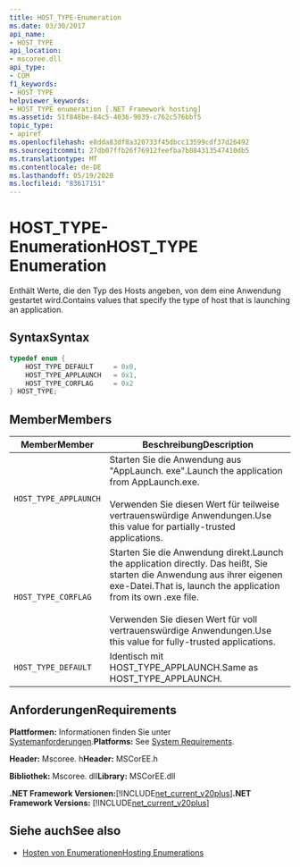 ```yaml
---
title: HOST_TYPE-Enumeration
ms.date: 03/30/2017
api_name:
- HOST_TYPE
api_location:
- mscoree.dll
api_type:
- COM
f1_keywords:
- HOST_TYPE
helpviewer_keywords:
- HOST_TYPE enumeration [.NET Framework hosting]
ms.assetid: 51f848be-84c5-4036-9839-c762c576bbf5
topic_type:
- apiref
ms.openlocfilehash: e8dda83df8a320733f45dbcc13599cdf37d26492
ms.sourcegitcommit: 27db07ffb26f76912feefba7b884313547410db5
ms.translationtype: MT
ms.contentlocale: de-DE
ms.lasthandoff: 05/19/2020
ms.locfileid: "83617151"
---
```

# <a name="host_type-enumeration"></a><span data-ttu-id="fa6db-102">HOST_TYPE-Enumeration</span><span class="sxs-lookup"><span data-stu-id="fa6db-102">HOST_TYPE Enumeration</span></span>
<span data-ttu-id="fa6db-103">Enthält Werte, die den Typ des Hosts angeben, von dem eine Anwendung gestartet wird.</span><span class="sxs-lookup"><span data-stu-id="fa6db-103">Contains values that specify the type of host that is launching an application.</span></span>  
  
## <a name="syntax"></a><span data-ttu-id="fa6db-104">Syntax</span><span class="sxs-lookup"><span data-stu-id="fa6db-104">Syntax</span></span>  
  
```cpp  
typedef enum {  
    HOST_TYPE_DEFAULT     = 0x0,  
    HOST_TYPE_APPLAUNCH   = 0x1,  
    HOST_TYPE_CORFLAG     = 0x2  
} HOST_TYPE;  
```  
  
## <a name="members"></a><span data-ttu-id="fa6db-105">Member</span><span class="sxs-lookup"><span data-stu-id="fa6db-105">Members</span></span>  
  
|<span data-ttu-id="fa6db-106">Member</span><span class="sxs-lookup"><span data-stu-id="fa6db-106">Member</span></span>|<span data-ttu-id="fa6db-107">Beschreibung</span><span class="sxs-lookup"><span data-stu-id="fa6db-107">Description</span></span>|  
|------------|-----------------|  
|`HOST_TYPE_APPLAUNCH`|<span data-ttu-id="fa6db-108">Starten Sie die Anwendung aus "AppLaunch. exe".</span><span class="sxs-lookup"><span data-stu-id="fa6db-108">Launch the application from AppLaunch.exe.</span></span><br /><br /> <span data-ttu-id="fa6db-109">Verwenden Sie diesen Wert für teilweise vertrauenswürdige Anwendungen.</span><span class="sxs-lookup"><span data-stu-id="fa6db-109">Use this value for partially-trusted applications.</span></span>|  
|`HOST_TYPE_CORFLAG`|<span data-ttu-id="fa6db-110">Starten Sie die Anwendung direkt.</span><span class="sxs-lookup"><span data-stu-id="fa6db-110">Launch the application directly.</span></span> <span data-ttu-id="fa6db-111">Das heißt, Sie starten die Anwendung aus ihrer eigenen exe-Datei.</span><span class="sxs-lookup"><span data-stu-id="fa6db-111">That is, launch the application from its own .exe file.</span></span><br /><br /> <span data-ttu-id="fa6db-112">Verwenden Sie diesen Wert für voll vertrauenswürdige Anwendungen.</span><span class="sxs-lookup"><span data-stu-id="fa6db-112">Use this value for fully-trusted applications.</span></span>|  
|`HOST_TYPE_DEFAULT`|<span data-ttu-id="fa6db-113">Identisch mit HOST_TYPE_APPLAUNCH.</span><span class="sxs-lookup"><span data-stu-id="fa6db-113">Same as HOST_TYPE_APPLAUNCH.</span></span>|  
  
## <a name="requirements"></a><span data-ttu-id="fa6db-114">Anforderungen</span><span class="sxs-lookup"><span data-stu-id="fa6db-114">Requirements</span></span>  
 <span data-ttu-id="fa6db-115">**Plattformen:** Informationen finden Sie unter [Systemanforderungen](../../get-started/system-requirements.md).</span><span class="sxs-lookup"><span data-stu-id="fa6db-115">**Platforms:** See [System Requirements](../../get-started/system-requirements.md).</span></span>  
  
 <span data-ttu-id="fa6db-116">**Header:** Mscoree. h</span><span class="sxs-lookup"><span data-stu-id="fa6db-116">**Header:** MSCorEE.h</span></span>  
  
 <span data-ttu-id="fa6db-117">**Bibliothek:** Mscoree. dll</span><span class="sxs-lookup"><span data-stu-id="fa6db-117">**Library:** MSCorEE.dll</span></span>  
  
 <span data-ttu-id="fa6db-118">**.NET Framework Versionen:**[!INCLUDE[net_current_v20plus](../../../../includes/net-current-v20plus-md.md)]</span><span class="sxs-lookup"><span data-stu-id="fa6db-118">**.NET Framework Versions:** [!INCLUDE[net_current_v20plus](../../../../includes/net-current-v20plus-md.md)]</span></span>  
  
## <a name="see-also"></a><span data-ttu-id="fa6db-119">Siehe auch</span><span class="sxs-lookup"><span data-stu-id="fa6db-119">See also</span></span>

- [<span data-ttu-id="fa6db-120">Hosten von Enumerationen</span><span class="sxs-lookup"><span data-stu-id="fa6db-120">Hosting Enumerations</span></span>](hosting-enumerations.md)
